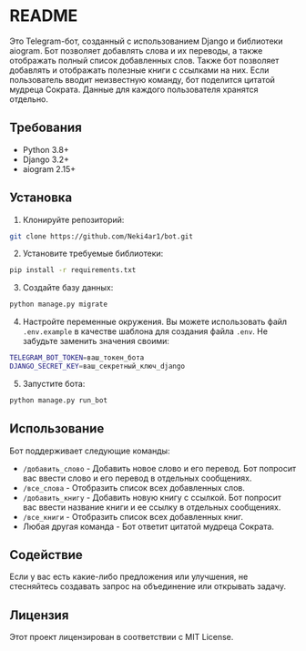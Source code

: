 

# README

Это Telegram-бот, созданный с использованием Django и библиотеки aiogram. Бот позволяет добавлять слова и их переводы, а также отображать полный список добавленных слов. Также бот позволяет добавлять и отображать полезные книги с ссылками на них. Если пользователь вводит неизвестную команду, бот поделится цитатой мудреца Сократа. Данные для каждого пользователя хранятся отдельно.

## Требования
- Python 3.8+
- Django 3.2+
- aiogram 2.15+

## Установка

1. Клонируйте репозиторий:

```bash
git clone https://github.com/Neki4ar1/bot.git
```

2. Установите требуемые библиотеки:
```bash
pip install -r requirements.txt
```

3. Создайте базу данных:
```bash
python manage.py migrate
```

4. Настройте переменные окружения. Вы можете использовать файл `.env.example` в качестве шаблона для создания файла `.env`. Не забудьте заменить значения своими:
```bash
TELEGRAM_BOT_TOKEN=ваш_токен_бота
DJANGO_SECRET_KEY=ваш_секретный_ключ_django
```

5. Запустите бота:
```bash
python manage.py run_bot
```

## Использование

Бот поддерживает следующие команды:

- `/добавить_слово` - Добавить новое слово и его перевод. Бот попросит вас ввести слово и его перевод в отдельных сообщениях.
- `/все_слова` - Отобразить список всех добавленных слов.
- `/добавить_книгу` - Добавить новую книгу с ссылкой. Бот попросит вас ввести название книги и ее ссылку в отдельных сообщениях.
- `/все_книги` - Отобразить список всех добавленных книг.
- Любая другая команда - Бот ответит цитатой мудреца Сократа.

## Содействие
Если у вас есть какие-либо предложения или улучшения, не стесняйтесь создавать запрос на объединение или открывать задачу.

## Лицензия
Этот проект лицензирован в соответствии с MIT License.
